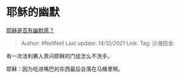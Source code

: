 # 耶稣的幽默

[耶稣是否有幽默感？](https://www.zhihu.com/question/29425311/answer/2268066785)

> Author: #NellNell
> Last update: *14/12/2021*
> Link:
> Tag:
> 沙海拾金:

有一次法利赛人责问耶稣的门徒怎么不洗手。

耶稣：因为吃进嘴巴的东西最后会落在马桶里啊。
